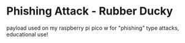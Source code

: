 # Phishing Attack - Rubber Ducky
payload used on my raspberry pi pico w for "phishing" type attacks, educational use!
